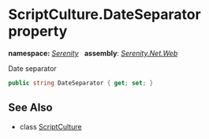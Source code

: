 # ScriptCulture.DateSeparator property
**namespace:** *[Serenity](../../README.md#serenity-namespace)*   **assembly**: *[Serenity.Net.Web](../../README.md)*

Date separator

```csharp
public string DateSeparator { get; set; }
```

## See Also

* class [ScriptCulture](../ScriptCulture.md)